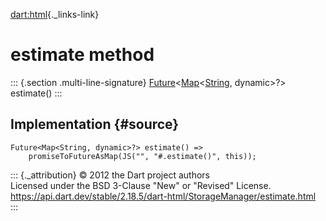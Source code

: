 [dart:html](../../dart-html/dart-html-library){._links-link}

estimate method
===============

::: {.section .multi-line-signature}
[Future](../../dart-async/future-class)\<[Map](../../dart-core/map-class)\<[String](../../dart-core/string-class),
dynamic\>?\> estimate()
:::

Implementation {#source}
--------------

``` {.language-dart data-language="dart"}
Future<Map<String, dynamic>?> estimate() =>
    promiseToFutureAsMap(JS("", "#.estimate()", this));
```

::: {._attribution}
© 2012 the Dart project authors\
Licensed under the BSD 3-Clause \"New\" or \"Revised\" License.\
<https://api.dart.dev/stable/2.18.5/dart-html/StorageManager/estimate.html>
:::
